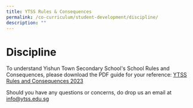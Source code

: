 ```yaml
---
title: YTSS Rules & Consequences
permalink: /co-curriculum/student-development/discipline/
description: ""
---
```

# **Discipline**

To understand Yishun Town Secondary School's School Rules and Consequences, please download the PDF guide for your reference: [YTSS Rules and Consequences 2023](/files/ytss%20rules%20and%20consequences%202023_website%20march%202023.pdf)

Should you have any questions or concerns, do drop us an email at [info@ytss.edu.sg](mailto:info@ytss.edu.sg)